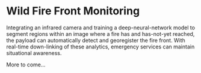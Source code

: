 # Wild Fire Front Monitoring

Integrating an infrared camera and training a deep-neural-network model to segment regions within an image where a fire has and has-not-yet reached, the payload can automatically detect and georegister the fire front. With real-time down-linking of these analytics, emergency services can maintain situational awareness.

More to come...